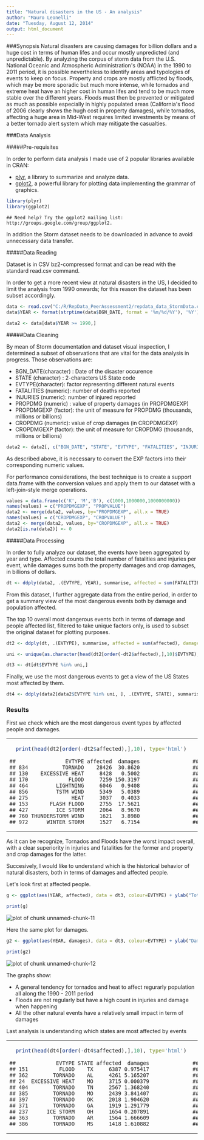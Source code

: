 ```yaml
---
title: "Natural disasters in the US - An analysis"
author: "Mauro Leonelli"
date: "Tuesday, August 12, 2014"
output: html_document
---
```


###Synopsis
Natural disasters are causing damages for billion dollars and a huge cost in terms of human lifes and occur mostly unpredicted (and unpredictable). By analyzing the corpus of storm data from the U.S. National Oceanic and Atmospheric Administration's (NOAA) in the 1990 to 2011 period, it is possible nevertheless to identify areas and typologies of events to keep on focus.
Property and crops are mostly afflicted by floods, which may be more sporadic but much more intense, while tornados and extreme heat have an higher cost in human lifes and tend to be much more stable over the different years.
Floods must then be prevented or mitigated as much as possible especially in highly populated areas (California's flood of 2006 clearly shows the hugh cost in property damages), while tornados, affecting a huge area in Mid-West requires limited investments by means of a better tornado alert system which may mitigate the casualties.

###Data Analysis


#####Pre-requisites

In order to perform data analysis I made use of 2 popular libraries available in CRAN:

  - [plyr](http://cran.r-project.org/web/packages/plyr/index.html), a library to summarize and analyze data.
  - [gplot2](http://cran.r-project.org/web/packages/ggplot2/index.html),  a powerful library for plotting data implementing the grammar of graphics.


```r
library(plyr)
library(ggplot2)
```

```
## Need help? Try the ggplot2 mailing list: http://groups.google.com/group/ggplot2.
```

In addition the Storm dataset needs to be downloaded in advance to avoid unnecessary data transfer.


#####Data Reading

Dataset is in CSV bz2-compressed format and can be read with the standard read.csv command.

In order to get a more recent view at natural disasters in the US, I decided to limit the analysis from 1990 onwards; for this reason the dataset has been subset accordingly.



```r
data <- read.csv("C:/R/RepData_PeerAssessment2/repdata_data_StormData.csv.bz2")
data$YEAR <- format(strptime(data$BGN_DATE, format = '%m/%d/%Y'), '%Y')
```

```r
data2 <- data[data$YEAR >= 1990,]
```


#####Data Cleaning

By mean of Storm documentation and dataset visual inspection, I determined a subset of observations that are vital for the data analysis in progress.
Those observations are:

  - BGN_DATE(character) : Date of the disaster occurence
  - STATE (character) : 2-characters US State code
  - EVTYPE(character): factor representing different natural events 
  - FATALITIES (numeric): number of deaths reported
  - INJURIES (numeric): number of injured reported
  - PROPDMG (numeric) : value of property damages (in PROPDMGEXP)
  - PROPDMGEXP (factor): the unit of measure for PROPDMG (thousands, millions or billions)
  - CROPDMG (numeric): value of crop damages (in CROPDMGEXP)
  - CROPDMGEXP (factor): the unit of measure for CROPDMG (thousands, millions or billions)


```r
data2 <- data2[, c("BGN_DATE", "STATE", "EVTYPE", "FATALITIES", "INJURIES", "PROPDMG", "PROPDMGEXP", "CROPDMG", "CROPDMGEXP", "REFNUM", "YEAR")]
```

As described above, it is necessary to convert the EXP factors into their corresponding numeric values.

For performance considerations, the best technique is to create a support data.frame with the conversion values and apply them to our dataset with a left-join-style merge operations.


```r
values = data.frame(c('K', 'M','B'), c(1000,1000000,1000000000))
names(values) = c("PROPDMGEXP", "PROPVALUE")
data2 <- merge(data2, values, by="PROPDMGEXP", all.x = TRUE)
names(values) = c("CROPDMGEXP", "CROPVALUE")
data2 <- merge(data2, values, by="CROPDMGEXP", all.x = TRUE)
data2[is.na(data2)] <- 0
```


#####Data Processing


In order to fully analyze our dataset, the events have been aggregated by year and type. Affected counts the total number of fatalities and injuries per event, while damages sums both the property damages and crop damages, in billions of dollars.



```r
dt <- ddply(data2, .(EVTYPE, YEAR), summarise, affected = sum(FATALITIES + INJURIES), damages = sum((((CROPDMG*CROPVALUE) + (PROPDMG*PROPVALUE))/1000000000)))
```


From this dataset, I further aggregate data from the entire period, in order to get a summary view of the most dangerous events both by damage and population affected.


The top 10 overall most dangerous events both in terms of damage and people affected list, filtered to take unique factors only, is used to subset the original dataset for plotting purposes.



```r
dt2 <- ddply(dt, .(EVTYPE), summarise, affected = sum(affected), damages = sum(damages))

uni <- unique(as.character(head(dt2[order(-dt2$affected),],10)$EVTYPE), as.character(head(dt2[order(-dt2$damages),],10)$EVTYPE))

dt3 <- dt[dt$EVTYPE %in% uni,]
```


Finally, we use the most dangerous events to get a view of the US States most affected by them.



```r
dt4 <- ddply(data2[data2$EVTYPE %in% uni, ], .(EVTYPE, STATE), summarise, affected = sum(FATALITIES + INJURIES), damages = sum((((CROPDMG*CROPVALUE) + (PROPDMG*PROPVALUE))/1000000000)))
```


### Results

First we check which are the most dangerous event types by affected people and damages.

<table>
<tr>
<td>

```r
  print(head(dt2[order(-dt2$affected),],10), type='html')
```

```
##                EVTYPE affected  damages
## 834           TORNADO    28426  30.8620
## 130    EXCESSIVE HEAT     8428   0.5002
## 170             FLOOD     7259 150.3197
## 464         LIGHTNING     6046   0.9408
## 856         TSTM WIND     5349   5.0389
## 275              HEAT     3037   0.4033
## 153       FLASH FLOOD     2755  17.5621
## 427         ICE STORM     2064   8.9670
## 760 THUNDERSTORM WIND     1621   3.8980
## 972      WINTER STORM     1527   6.7154
```
</td>
<td>

```r
  print(head(dt2[order(-dt2$damages),],10), type='html')
```

```
##                EVTYPE affected damages
## 170             FLOOD     7259 150.320
## 411 HURRICANE/TYPHOON     1339  71.914
## 670       STORM SURGE       51  43.324
## 834           TORNADO    28426  30.862
## 244              HAIL     1154  18.753
## 153       FLASH FLOOD     2755  17.562
## 95            DROUGHT        4  15.019
## 402         HURRICANE      107  14.610
## 590       RIVER FLOOD        4  10.148
## 427         ICE STORM     2064   8.967
```
</td>
</tr>
</table>

As it can be recognize, Tornados and Floods have the worst impact overall, with a clear superiority in injuries and fatalities for the former and property and crop damages for the latter.

Succesively, I would like to understand which is the historical behavior of natural disasters, both in terms of damages and affected people.

Let's look first at affected people.


```r
g <- ggplot(aes(YEAR, affected), data = dt3, colour=EVTYPE) + ylab("Total fatalities") + geom_point(aes(group=EVTYPE, color = EVTYPE)) + geom_line(aes(group=EVTYPE, color = EVTYPE))+scale_x_discrete(breaks=seq(1990,2012,by=2))

print(g)
```

<img src="figure/unnamed-chunk-11.png" title="plot of chunk unnamed-chunk-11" alt="plot of chunk unnamed-chunk-11" style="display: block; margin: auto;" />

Here the same plot for damages.


```r
g2 <- ggplot(aes(YEAR, damages), data = dt3, colour=EVTYPE) + ylab("Damages (in M$)")+ geom_point(aes(group=EVTYPE, color = EVTYPE)) + geom_line(aes(group=EVTYPE, color = EVTYPE))+scale_x_discrete(breaks=seq(1990,2012,by=2))

print(g2)
```

<img src="figure/unnamed-chunk-12.png" title="plot of chunk unnamed-chunk-12" alt="plot of chunk unnamed-chunk-12" style="display: block; margin: auto;" />


The graphs show:

 - A general tendency for tornados and heat to affect regurarly population all along the 1990 - 2011 period
 - Floods are not regularly but have a high count in injuries and damage when happening
 - All the other natural events have a relatively small impact in term of damages

Last analysis is understanding which states are most affected by events

<table>
<tr>
<td>

```r
  print(head(dt4[order(-dt4$affected),],10), type='html')
```

```
##             EVTYPE STATE affected  damages
## 151          FLOOD    TX     6387 0.975417
## 362        TORNADO    AL     4261 5.165207
## 24  EXCESSIVE HEAT    MO     3715 0.000379
## 404        TORNADO    TN     2567 1.368240
## 385        TORNADO    MO     2439 3.841407
## 397        TORNADO    OK     2018 1.904620
## 371        TORNADO    GA     1919 1.291779
## 237      ICE STORM    OH     1654 0.207891
## 363        TORNADO    AR     1564 1.666609
## 386        TORNADO    MS     1418 1.610882
```
</td>
<td>

```r
  print(head(dt4[order(-dt4$damages),],10), type='html')
```

```
##           EVTYPE STATE affected damages
## 110        FLOOD    CA       48 117.378
## 362      TORNADO    AL     4261   5.165
## 227    ICE STORM    MS        0   5.025
## 468 WINTER STORM    AL        8   5.002
## 150        FLOOD    TN       36   4.250
## 135        FLOOD    ND       10   3.990
## 385      TORNADO    MO     2439   3.841
## 119        FLOOD    IA      122   2.970
## 138        FLOOD    NJ       25   2.112
## 397      TORNADO    OK     2018   1.905
```
</td>
</tr>
</table>

